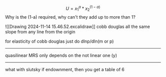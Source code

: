 $$U = x_1^a * x_2^{(1-a)}$$
Why is the (1-a) required, why can't they add up to more than 1?

![[Drawing 2024-11-14 15.46.52.excalidraw]]
 cobb douglas all the same slope from any line from the origin 

 for elasticity of cobb douglas just do dlnp/dln(m or p)

---
quasilinear
MRS only depends on the not linear one (y) 

---
what with slutsky if endownment, then you get a table of 6
